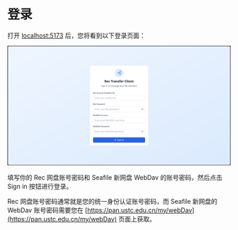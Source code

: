 # 登录

打开 [localhost:5173](http://localhost:5173) 后，您将看到以下登录页面：

![登录页面](../assets/login.png)

填写你的 Rec 网盘账号密码和 Seafile 新网盘 WebDav 的账号密码，然后点击 Sign in 按钮进行登录。

Rec 网盘账号密码通常就是您的统一身份认证账号密码，而 Seafile 新网盘的 WebDav 账号密码需要您在 [https://pan.ustc.edu.cn/my/webDav](https://pan.ustc.edu.cn/my/webDav) 页面上获取。
